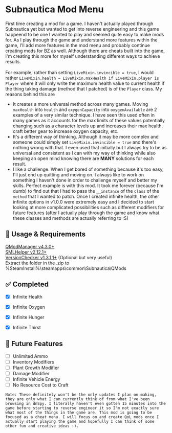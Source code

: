 # Subnautica Mod Menu

First time creating a mod for a game. I haven't actually played through Subnautica yet but wanted to get into reverse engineering and this game happeend to be one I wanted to play and seemed quite easy to make mods for. As I play through the game and understand more features within the game, I'll add more features in the mod menu and probably continue creating mods for BZ as well. Although there are cheats built into the game, I'm creating this more for myself understanding different ways to achieve results. 
</br>
</br>
For example, rather than setting `LiveMixin.invincible = true`, I would rather `LiveMixin.health = LiveMixin.maxHealth if LiveMixin.player is Player` where it will only write the maximum health value to current health if the thing taking damage (method that I patched) is of the `Player` class. My reasons behind this are
- It creates a more universal method across many games. Moving `maxHealth` into `health` and `oxygenCapacity` into `oxygenAvailable` are 2 examples of a very similar technique. I have seen this used often in many games as it accounts for the max limits of these values potentially changing such as a character levels up and increases their max health, craft better gear to increase oxygen capacity, etc.
- It's a different way of thinking. Although it may be more complex and someone could simply set `LiveMixin.invincible = true` and there's nothing wrong with that. I even used that initially but I always try to be as universal and consistent as I can with my way of thinking while also keeping an open mind knowing there are **MANY** solutions for each result.
- I like a challenge. When I get bored of something because it's too easy, I'll just end up quitting and moving on. I always like to work on something I haven't done in order to challenge myself and better my skills. Perfect example is with this mod. It took me forever (because I'm dumb) to find out that I had to pass the `__instance` of the `class` of the `method` that I wanted to patch. Once I created infinite health, the other infinite options in v1.0.0 were extremely easy and I decided to start looking at more complicated possibilities such as different modifiers for future features (after I actually play through the game and know what these classes and methods are actually referring to :S)

## 📝 Usage & Requirements

[QModManager v4.3.0+](https://www.nexusmods.com/subnautica/mods/201) </br>
[SMLHelper v2.12.1+](https://www.nexusmods.com/subnautica/mods/113) </br>
[VersionChecker v1.3.1.1+](https://www.nexusmods.com/subnautica/mods/467) (Optional but very useful) </br> 
Extract the folder in the .zip to %SteamInstall%\steamapps\common\Subnautica\QMods </br>


## ✅ Completed

- [x] Infinite Health
- [x] Infinite Oxygen
- [x] Infinite Hunger
- [x] Infinite Thirst


## 🚧 Future Features

- [ ] Unlimited Ammo
- [ ] Inventory Modifiers
- [ ] Plant Growth Modifier
- [ ] Damage Modifier
- [ ] Infinite Vehicle Energy
- [ ] No Resource Cost to Craft

`Note: These definitely won't be the only updates I plan on making, they are only what I can currently think of from what I've been browsing in dnSpy. I literally haven't even gotten 15 minutes into the game before starting to reverse engineer it so I'm not exactly sure what most of the things in the game are. This mod is going to be focused as a cheat menu. I will focus on and create QoL mods once I actually start playing the game and hopefully I can think of some other fun and creative ideas :).`
